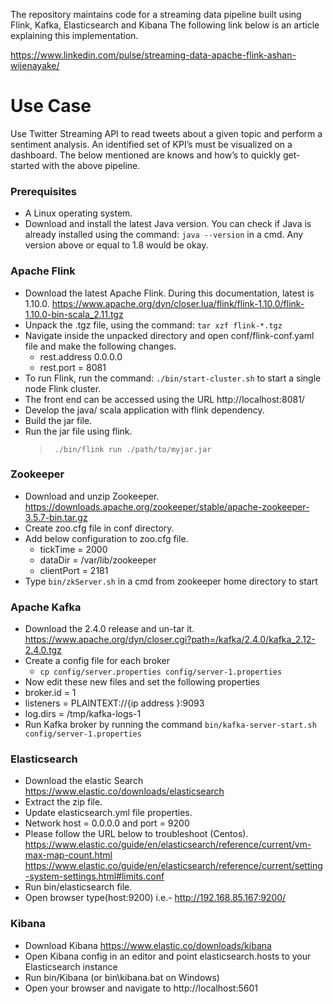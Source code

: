 The repository maintains code for a streaming data pipeline built using Flink, Kafka, Elasticsearch and Kibana
The following link below is an article explaining this implementation. 

https://www.linkedin.com/pulse/streaming-data-apache-flink-ashan-wijenayake/

# Use Case  

Use Twitter Streaming API to read tweets about a given topic and perform a sentiment analysis. An identified set of KPI’s must be visualized on a dashboard.
The below mentioned are knows and how’s to quickly get-started with the above pipeline.

### Prerequisites

- A Linux operating system.
- Download and install the latest Java version. You can check if Java is already installed using the command: `java --version` in a cmd. Any version above or equal to 1.8 would be okay.

### Apache Flink
-	Download the latest Apache Flink. During this documentation, latest is 1.10.0.
https://www.apache.org/dyn/closer.lua/flink/flink-1.10.0/flink-1.10.0-bin-scala_2.11.tgz
-	Unpack the .tgz file, using the command: `tar xzf flink-*.tgz`
-	Navigate inside the unpacked directory and open conf/flink-conf.yaml file and make the following changes.
	- rest.address 0.0.0.0
	- rest.port = 8081
- To run Flink, run the command: `./bin/start-cluster.sh` to start a single node Flink cluster.
- The front end can be accessed using the URL http://localhost:8081/
- Develop the java/ scala application with flink dependency.
- Build the jar file.
- Run the jar file using flink.
  > ` ./bin/flink run ./path/to/myjar.jar`

### Zookeeper
-	Download and unzip Zookeeper. 
https://downloads.apache.org/zookeeper/stable/apache-zookeeper-3.5.7-bin.tar.gz
-	Create zoo.cfg file in conf directory.
-	Add below configuration to zoo.cfg file.
	- tickTime = 2000
	- dataDir = /var/lib/zookeeper
	- clientPort = 2181 			
- Type `bin/zkServer.sh` in a cmd from zookeeper home directory to start 

### Apache Kafka
-	Download the 2.4.0 release and un-tar it. https://www.apache.org/dyn/closer.cgi?path=/kafka/2.4.0/kafka_2.12-2.4.0.tgz
- Create a config file for each broker 
  -	`cp config/server.properties config/server-1.properties`
-	Now edit these new files and set the following  properties
  - broker.id = 1
  - listeners = PLAINTEXT://{ip address }:9093
  -	log.dirs = /tmp/kafka-logs-1
-	Run Kafka broker by running the command `bin/kafka-server-start.sh config/server-1.properties` 

### Elasticsearch 
-	Download the elastic Search 
https://www.elastic.co/downloads/elasticsearch
-	Extract the zip file.
-	Update elasticsearch.yml file properties.
-	Network host = 0.0.0.0 and port = 9200 
-	Please follow the URL below to troubleshoot (Centos). https://www.elastic.co/guide/en/elasticsearch/reference/current/vm-max-map-count.html
https://www.elastic.co/guide/en/elasticsearch/reference/current/setting-system-settings.html#limits.conf
-	Run bin/elasticsearch file.
-	Open browser type(host:9200) i.e.- http://192.168.85.167:9200/

### Kibana
-	Download Kibana 
https://www.elastic.co/downloads/kibana 
-	Open Kibana config in an editor and point elasticsearch.hosts to your Elasticsearch instance
-	Run bin/Kibana (or bin\kibana.bat on Windows)
-	Open your browser and navigate to http://localhost:5601 
